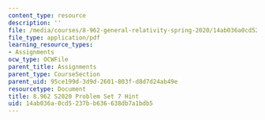 ```yaml
---
content_type: resource
description: ''
file: /media/courses/8-962-general-relativity-spring-2020/14ab036a0cd5237bb636638db7a1bdb5_MIT8_962S20_pset07_hint.pdf
file_type: application/pdf
learning_resource_types:
- Assignments
ocw_type: OCWFile
parent_title: Assignments
parent_type: CourseSection
parent_uid: 95ce199d-3d9d-2601-803f-d8d7d24ab49e
resourcetype: Document
title: 8.962 S2020 Problem Set 7 Hint
uid: 14ab036a-0cd5-237b-b636-638db7a1bdb5
---
```

